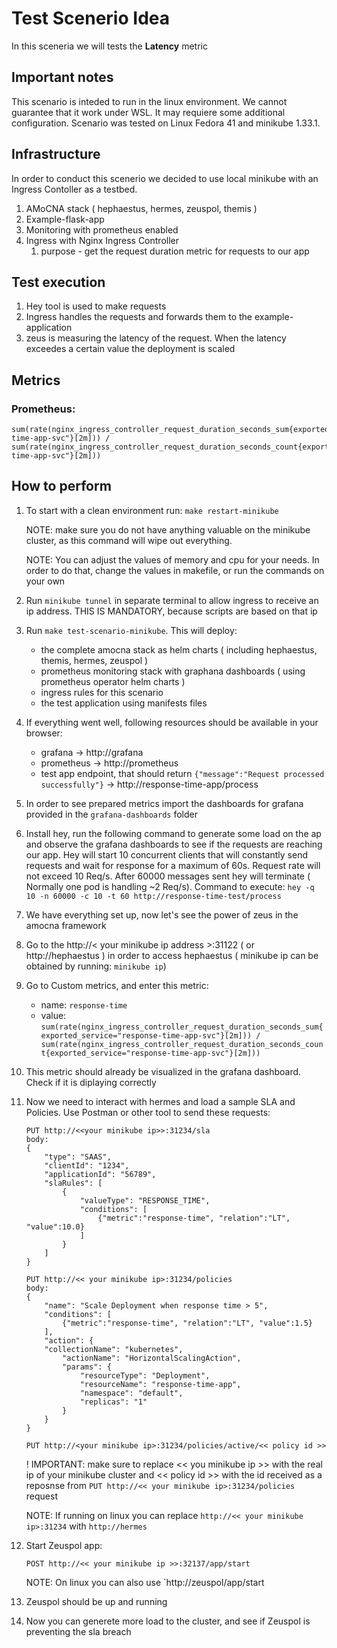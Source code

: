 # Test Scenerio Idea
In this sceneria we will tests the **Latency** metric

## Important notes

This scenario is inteded to run in the linux environment. We cannot guarantee that it work under WSL. It may requiere some additional configuration.
Scenario was tested on Linux Fedora 41 and minikube 1.33.1.

## Infrastructure

In order to conduct this scenerio we decided to use local  minikube with an Ingress Contoller as a testbed.

1. AMoCNA stack ( hephaestus, hermes, zeuspol, themis )
2. Example-flask-app 
3. Monitoring with prometheus enabled
4. Ingress with Nginx Ingress Controller
    1. purpose - get the request duration metric for requests to our app

## Test execution

1. Hey tool is used to make requests
2. Ingress handles the requests and forwards them to the example-application
3. zeus is measuring the latency of the request. When the latency exceedes a certain value the deployment is scaled


## Metrics

### Prometheus:

```
sum(rate(nginx_ingress_controller_request_duration_seconds_sum{exported_service="response-time-app-svc"}[2m])) / sum(rate(nginx_ingress_controller_request_duration_seconds_count{exported_service="response-time-app-svc"}[2m]))
```


## How to perform

1. To start with a clean environment run: `make restart-minikube`
    
    NOTE: make sure you do not have anything valuable on the minikube cluster, as this command will wipe out everything.
    
    NOTE: You can adjust the values of memory and cpu for your needs. In order to do that, change the values in makefile, or run the commands on your own
2. Run `minikube tunnel` in separate terminal to allow ingress to receive an ip address. THIS IS MANDATORY, because scripts are based on that ip
3. Run `make test-scenario-minikube`. This will deploy:
    - the complete amocna stack as helm charts ( including hephaestus, themis, hermes, zeuspol )
    - prometheus monitoring stack with graphana dashboards ( using prometheus operator helm charts )
    - ingress rules for this scenario
    - the test application using manifests files
4. If everything went well, following resources should be available in your browser:
    - grafana -> http://grafana
    - prometheus -> http://prometheus
    - test app endpoint, that should return `{"message":"Request processed successfully"}` -> http://response-time-app/process
5. In order to see prepared metrics import the dashboards for grafana provided in the `grafana-dashboards` folder
6. Install hey, run the following command to generate some load on the ap and observe the grafana dashboards to see if the requests are reaching our app. Hey will start 10 concurrent clients that will constantly send requests and wait for response for a maximum of 60s. Request rate will not exceed 10 Req/s. After 60000 messages sent hey will terminate ( Normally one pod is handling ~2 Req/s). Command to execute: `hey -q 10 -n 60000 -c 10 -t 60 http://response-time-test/process`

7. We have everything set up, now let's see the power of zeus in the amocna framework
8. Go to the http://< your minikube ip address >:31122 ( or http://hephaestus ) in order to access hephaestus ( minikube ip can be obtained by running: `minikube ip`)
9. Go to Custom metrics, and enter this metric:
    - name: `response-time`
    - value: `sum(rate(nginx_ingress_controller_request_duration_seconds_sum{exported_service="response-time-app-svc"}[2m])) / 
    sum(rate(nginx_ingress_controller_request_duration_seconds_count{exported_service="response-time-app-svc"}[2m]))`
10. This metric should already be visualized in the grafana dashboard. Check if it is diplaying correctly
11. Now we need to interact with hermes and load a sample SLA and Policies. Use Postman or other tool to send these requests: 
    ```
    PUT http://<<your minikube ip>>:31234/sla
    body: 
    {
        "type": "SAAS",
        "clientId": "1234",
        "applicationId": "56789",
        "slaRules": [
            {
                "valueType": "RESPONSE_TIME",
                "conditions": [
                    {"metric":"response-time", "relation":"LT", "value":10.0}
                ]
            }
        ]
    }

    PUT http://<< your minikube ip>:31234/policies
    body:
    {
        "name": "Scale Deployment when response time > 5",
        "conditions": [
            {"metric":"response-time", "relation":"LT", "value":1.5}
        ],
        "action": {
        "collectionName": "kubernetes",
            "actionName": "HorizontalScalingAction",
            "params": {
                "resourceType": "Deployment",
                "resourceName": "response-time-app",
                "namespace": "default",
                "replicas": "1"
            }
        }
    }

    PUT http://<your minikube ip>:31234/policies/active/<< policy id >>
    ```
    ! IMPORTANT: make sure to replace << you minikube ip >> with the real ip of your minikube cluster and << policy id >> with the id received as a reposnse from `PUT http://<< your minikube ip>:31234/policies` request

    NOTE: If running on linux you can replace `http://<< your minikube ip>:31234` with `http://hermes`
12. Start Zeuspol app:
    ```
    POST http://<< your minikube ip >>:32137/app/start
    ```

    NOTE: On linux you can also use `http://zeuspol/app/start
13. Zeuspol should be up and running
14. Now you can generete more load to the cluster, and see if Zeuspol is preventing the sla breach